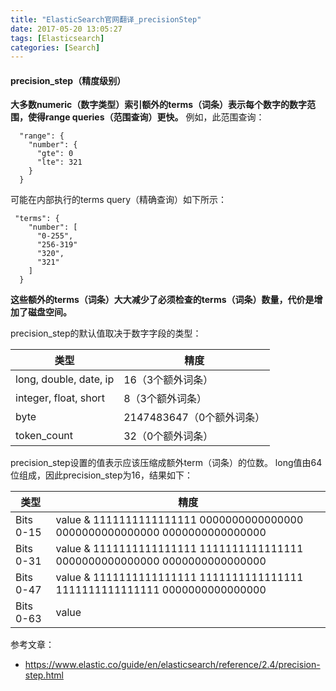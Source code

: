 ```yaml
---
title: "ElasticSearch官网翻译_precisionStep"
date: 2017-05-20 13:05:27
tags: [Elasticsearch]
categories: [Search]
---
```


#### precision_step（精度级别）

<b>大多数numeric（数字类型）索引额外的terms（词条）表示每个数字的数字范围，使得range queries（范围查询）更快。</b> 例如，此范围查询：

```
  "range": {
    "number": {
      "gte": 0
      "lte": 321
    }
  }
```

可能在内部执行的terms query（精确查询）如下所示：

```
 "terms": {
    "number": [
      "0-255",
      "256-319"
      "320",
      "321"
    ]
  }
```

<b>这些额外的terms（词条）大大减少了必须检查的terms（词条）数量，代价是增加了磁盘空间。</b>

precision_step的默认值取决于数字字段的类型：

类型|精度
---|---
long, double, date, ip|16（3个额外词条）
integer, float, short|8（3个额外词条）
byte|2147483647（0个额外词条）
token_count|32（0个额外词条）

precision_step设置的值表示应该压缩成额外term（词条）的位数。 long值由64位组成，因此precision_step为16，结果如下：

类型|精度
---|---
Bits 0-15|value & 1111111111111111 0000000000000000 0000000000000000 0000000000000000
Bits 0-31|value & 1111111111111111 1111111111111111 0000000000000000 0000000000000000
Bits 0-47|value & 1111111111111111 1111111111111111 1111111111111111 0000000000000000
Bits 0-63|value


参考文章：

- https://www.elastic.co/guide/en/elasticsearch/reference/2.4/precision-step.html
